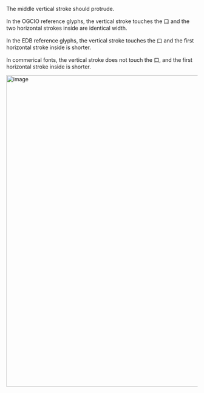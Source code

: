 The middle vertical stroke should protrude.

In the OGCIO reference glyphs, the vertical stroke touches the 口 and the two horizontal strokes inside are identical width.

In the EDB reference glyphs, the vertical stroke touches the 口 and the first horizontal stroke inside is shorter.

In commerical fonts, the vertical stroke does not touch the 口, and the first horizontal stroke inside is shorter.

<img width="822" alt="image" src="https://github.com/hfhchan/hk-font-guide/assets/8191296/d6f69e35-20db-4555-919e-688bacac1086">
